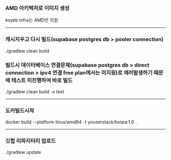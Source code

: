 
### AMD 아키텍처로 이미지 생성
koyeb infra는 AMD만 지원

---

### 캐시지우고 다시 빌드(supabase postgres db > pooler connection)
./gradlew clean build

### 빌드시 데이터베이스 연결문제(supabase postgres db > direct connection > ipv4 연결 free plan에서는 미지원)로 에러발생하기 때문에 테스트 미진행하여 바로 빌드
./gradlew clean build -x test

---

### 도커빌드시작
docker build --platform linux/amd64 -t youserstack/toopa:1.0 .

---

### 깃헙 리파지터리 업로드
./gradlew update

